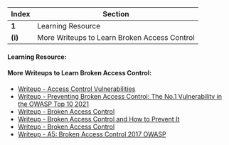 Index | Section
---   | ---
**1** | Learning Resource
**(i)** | More Writeups to Learn Broken Access Control 





#### Learning Resource:


#### More Writeups to Learn Broken Access Control:

  * [Writeup - Access Control Vulnerabilities](https://portswigger.net/web-security/access-control)
  * [Writeup - Preventing Broken Access Control: The No.1 Vulnerability in the OWASP Top 10 2021](https://www.synack.com/blog/preventing-broken-access-control-the-no-1-vulnerability-in-the-owasp-top-10-2021/)
  * [Writeup - Broken Access Control](https://avatao.com/blog-broken-access-control/)
  * [Writeup - Broken Access Control and How to Prevent It](https://crashtest-security.com/broken-access-control-prevention/)
  * [Writeup - Broken Access Control](https://www.packetlabs.net/posts/broken-access-control/)
  * [Writeup - A5: Broken Access Control 2017 OWASP](https://www.wallarm.com/what/a5-broken-access-control-2017-owasp)



